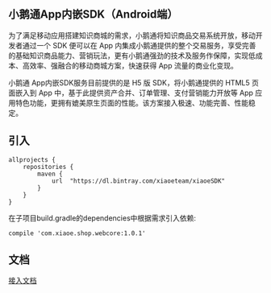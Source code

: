 ## 小鹅通App内嵌SDK（Android端）
为了满足移动应用搭建知识商城的需求，小鹅通将知识商品交易系统开放，移动开发者通过一个 SDK 便可以在 App 内集成小鹅通提供的整个交易服务，享受完善的基础知识商品能力、营销玩法，更有小鹅通强劲的技术及服务作保障，实现低成本、高效率、强融合的移动商城方案，快速获得 App 流量的商业化变现。

小鹅通 App内嵌SDK服务目前提供的是 H5 版 SDK，将小鹅通提供的 HTML5 页面嵌入到 App 中，基于此提供资产合并、订单管理、支付营销能力开放等 App 应用特色功能，更拥有媲美原生页面的性能。该方案接入极速、功能完善、性能稳定。

## 引入

```
allprojects {
    repositories {
        maven {
            url  "https://dl.bintray.com/xiaoeteam/xiaoeSDK"
        }
    }
}
```

在子项目build.gradle的dependencies中根据需求引入依赖:
```
compile 'com.xiaoe.shop.webcore:1.0.1'
```
## 文档
[接入文档](https://github.com/xiaoeteam/XiaoeAppSDK-Android/wiki "接入文档")

